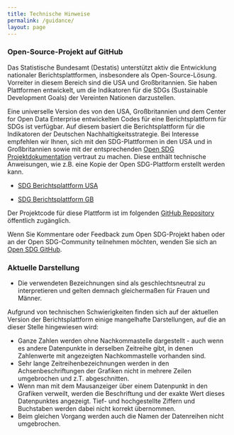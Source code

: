 ```yaml
---
title: Technische Hinweise
permalink: /guidance/
layout: page
---
```

### Open-Source-Projekt auf GitHub

Das Statistische Bundesamt (Destatis) unterstützt aktiv die Entwicklung nationaler Berichtsplattformen, insbesondere als Open-Source-Lösung. Vorreiter in diesem Bereich sind die USA und Großbritannien. Sie haben Plattformen entwickelt, um die Indikatoren für die SDGs (Sustainable Development Goals) der Vereinten Nationen darzustellen.

Eine universelle Version des von den USA, Großbritannien und dem Center for Open Data Enterprise entwickelten Codes für eine Berichtsplattform für SDGs ist verfügbar. Auf diesem basiert die Berichtsplattform für die Indikatoren der Deutschen Nachhaltigkeitsstrategie. Bei Interesse empfehlen wir Ihnen, sich mit den SDG-Plattformen in den USA und in Großbritannien sowie mit der entsprechenden [Open SDG Projektdokumentation](https://open-sdg.readthedocs.io/en/latest/) vertraut zu machen. Diese enthält technische Anweisungen, wie z.B. eine Kopie der Open SDG-Plattform erstellt werden kann.

- [SDG Berichtsplattform USA](https://sdg.data.gov/)

- [SDG Berichtsplattform GB](https://sustainabledevelopment-uk.github.io)

Der Projektcode für diese Plattform ist im folgenden [GitHub Repository](https://github.com/sustainabledevelopment-deutschland/sustainabledevelopment-deutschland.github.io) öffentlich zugänglich.

Wenn Sie Kommentare oder Feedback zum Open SDG-Projekt haben oder an der Open SDG-Community teilnehmen möchten, wenden Sie sich an [Open SDG GitHub](https://github.com/open-sdg/open-sdg/issues).

### Aktuelle Darstellung

- Die verwendeten Bezeichnungen sind als geschlechtsneutral zu interpretieren und gelten demnach gleichermaßen für Frauen und Männer.

Aufgrund von technischen Schwierigkeiten finden sich auf der aktuellen Version der Berichtsplattform einige mangelhafte Darstellungen, auf die an dieser Stelle hingewiesen wird:
- Ganze Zahlen werden ohne Nachkommastelle dargestellt - auch wenn es andere Datenpunkte in derselben Zeitreihe gibt, in denen Zahlenwerte mit angezeigten Nachkommastelle vorhanden sind.
- Sehr lange Zeitreihenbezeichnungen werden in den Achsenbeschriftungen der Grafiken nicht in mehrere Zeilen umgebrochen und z.T. abgeschnitten.
- Wenn man mit dem Mausanzeiger über einem Datenpunkt in den Grafiken verweilt, werden die Beschriftung und der exakte Wert dieses Datenpunktes angezeigt. Tief- und hochgestellte Ziffern und Buchstaben werden dabei nicht korrekt übernommen.
- Beim gleichen Vorgang werden auch die Namen der Datenreihen nicht umgebrochen.
